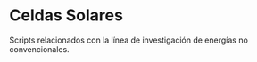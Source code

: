 # Celdas Solares

Scripts relacionados con la línea de investigación de energías no convencionales.
